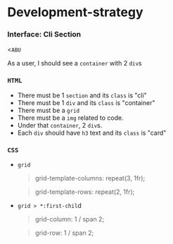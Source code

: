 # Development-strategy

### Interface: Cli Section

<`ABU`

As a user, I should see a `container` with 2 `div`s
### `HTML`
 - There must be 1 `section` and its `class` is "cli"
 - There must be 1 `div` and its `class` is "container"
 - There must be a `grid`
 - There must be a `img` related to code.
 - Under that `container`, 2 `div`s.
 - Each `div` should have `h3` text and its `class` is "card"


### `CSS`
- `grid`
   >grid-template-columns: repeat(3, 1fr);

   >grid-template-rows: repeat(2, 1fr);


- `grid > *:first-chil`d
   >grid-column: 1 / span 2;

   >grid-row: 1 / span 2;
